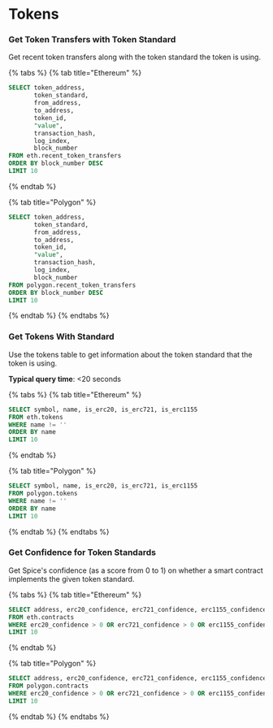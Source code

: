 # Tokens

### Get Token Transfers with Token Standard

Get recent token transfers along with the token standard the token is using.

{% tabs %}
{% tab title="Ethereum" %}
```sql
SELECT token_address, 
       token_standard, 
       from_address, 
       to_address, 
       token_id, 
       "value", 
       transaction_hash, 
       log_index, 
       block_number 
FROM eth.recent_token_transfers 
ORDER BY block_number DESC
LIMIT 10
```
{% endtab %}

{% tab title="Polygon" %}
```sql
SELECT token_address, 
       token_standard, 
       from_address, 
       to_address, 
       token_id, 
       "value", 
       transaction_hash, 
       log_index, 
       block_number 
FROM polygon.recent_token_transfers 
ORDER BY block_number DESC
LIMIT 10
```
{% endtab %}
{% endtabs %}

### Get Tokens With Standard

Use the tokens table to get information about the token standard that the token is using.

**Typical query time**: <20 seconds

{% tabs %}
{% tab title="Ethereum" %}
```sql
SELECT symbol, name, is_erc20, is_erc721, is_erc1155
FROM eth.tokens
WHERE name != ''
ORDER BY name
LIMIT 10
```
{% endtab %}

{% tab title="Polygon" %}
```sql
SELECT symbol, name, is_erc20, is_erc721, is_erc1155
FROM polygon.tokens
WHERE name != ''
ORDER BY name
LIMIT 10
```
{% endtab %}
{% endtabs %}

### Get Confidence for Token Standards

Get Spice's confidence (as a score from 0 to 1) on whether a smart contract implements the given token standard.

{% tabs %}
{% tab title="Ethereum" %}
```sql
SELECT address, erc20_confidence, erc721_confidence, erc1155_confidence
FROM eth.contracts
WHERE erc20_confidence > 0 OR erc721_confidence > 0 OR erc1155_confidence > 0
LIMIT 10
```
{% endtab %}

{% tab title="Polygon" %}
```sql
SELECT address, erc20_confidence, erc721_confidence, erc1155_confidence
FROM polygon.contracts
WHERE erc20_confidence > 0 OR erc721_confidence > 0 OR erc1155_confidence > 0
LIMIT 10
```
{% endtab %}
{% endtabs %}
